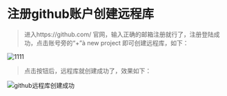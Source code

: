 # 注册github账户创建远程库

> 进入https://github.com/ 官网，输入正确的邮箱注册就行了，注册登陆成功，点击账号旁的“+”à new project 即可创建远程库，如下：

<img :src="$withBase('/images/git/github创建远程库.png')" alt="1111">

> 点击按钮后，远程库就创建成功了，效果如下：

<img :src="$withBase('/images/git/github远程库创建成功.jpg')" alt="github远程库创建成功">